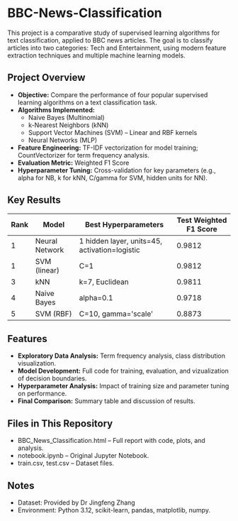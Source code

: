 # BBC-News-Classification

This project is a comparative study of supervised learning algorithms for text classification, applied to BBC news articles. The goal is to classify articles into two categories: Tech and Entertainment, using modern feature extraction techniques and multiple machine learning models.

## Project Overview

- **Objective:** Compare the performance of four popular supervised learning algorithms on a text classification task.
- **Algorithms Implemented:**
  - Naive Bayes (Multinomial)
  - k-Nearest Neighbors (kNN)
  - Support Vector Machines (SVM) – Linear and RBF kernels
  - Neural Networks (MLP)
- **Feature Engineering:** TF-IDF vectorization for model training; CountVectorizer for term frequency analysis.
- **Evaluation Metric:** Weighted F1 Score
- **Hyperparameter Tuning:** Cross-validation for key parameters (e.g., alpha for NB, k for kNN, C/gamma for SVM, hidden units for NN).

## Key Results

| Rank | Model | Best Hyperparameters | Test Weighted F1 Score | 
| --- | --- | --- | --- | 
| 1 | Neural Network | 1 hidden layer, units=45, activation=logistic | 0.9812 |
| 1 | SVM (linear) | C=1 | 0.9812 |
| 3 | kNN | k=7, Euclidean | 0.9811 |
| 4 | Naive Bayes | alpha=0.1 | 0.9718 |
| 5 | SVM (RBF) | C=10, gamma='scale' | 0.8873 |

## Features

- **Exploratory Data Analysis:** Term frequency analysis, class distribution visualization.
- **Model Development:** Full code for training, evaluation, and vizualization of decision boundaries.
- **Hyperparameter Analysis:** Impact of training size and parameter tuning on performance.
- **Final Comparison:** Summary table and discussion of results.

## Files in This Repository

- BBC_News_Classification.html – Full report with code, plots, and analysis.
- notebook.ipynb – Original Jupyter Notebook.
- train.csv, test.csv – Dataset files.

## Notes

- Dataset: Provided by Dr Jingfeng Zhang
- Environment: Python 3.12, scikit-learn, pandas, matplotlib, numpy.
